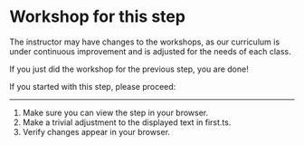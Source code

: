 # Workshop for this step

The instructor may have changes to the workshops, as our curriculum is
under continuous improvement and is adjusted for the needs of each
class.

If you just did the workshop for the previous step, you are done!

If you started with this step, please proceed:

-----

1. Make sure you can view the step in your browser.
2. Make a trivial adjustment to the displayed text in first.ts.
3. Verify changes appear in your browser.
